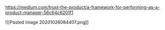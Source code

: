 https://medium.com/trust-the-product/a-framework-for-performing-as-a-product-manager-56c64c6201f1

![[Pasted image 20201026084407.png]]
